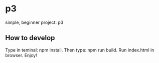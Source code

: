 # p3
simple, beginner project: p3

## How to develop
Type in teminal: npm install.
Then type: npm run build.
Run index.html in browser.
Enjoy!
